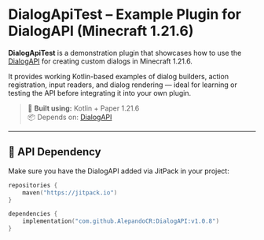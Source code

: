 # DialogApiTest – Example Plugin for DialogAPI (Minecraft 1.21.6)

**DialogApiTest** is a demonstration plugin that showcases how to use the [DialogAPI](https://github.com/AlepandoCR/DialogPlugin) for creating custom dialogs in Minecraft 1.21.6.

It provides working Kotlin-based examples of dialog builders, action registration, input readers, and dialog rendering — ideal for learning or testing the API before integrating it into your own plugin.

> 🔧 **Built using:** Kotlin + Paper 1.21.6  
> 📦 Depends on: [DialogAPI](https://github.com/AlepandoCR/DialogPlugin)

---

## 🔗 API Dependency

Make sure you have the DialogAPI added via JitPack in your project:

```kotlin
repositories {
    maven("https://jitpack.io")
}

dependencies {
    implementation("com.github.AlepandoCR:DialogAPI:v1.0.8")
}
```
